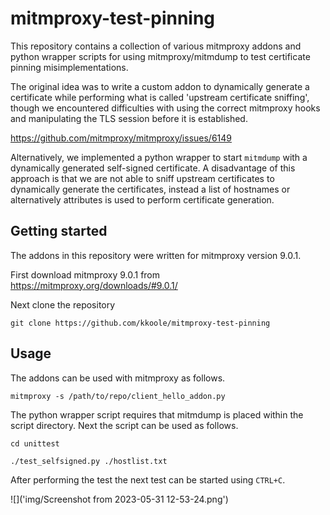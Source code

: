 # mitmproxy-test-pinning

This repository contains a collection of various mitmproxy addons and python wrapper scripts for using mitmproxy/mitmdump to test certificate pinning misimplementations.

The original idea was to write a custom addon to dynamically generate a certificate while performing what is called 'upstream certificate sniffing', though we encountered difficulties with using the correct mitmproxy hooks and manipulating the TLS session before it is established.

https://github.com/mitmproxy/mitmproxy/issues/6149

Alternatively, we implemented a python wrapper to start `mitmdump` with a dynamically generated self-signed certificate. A disadvantage of this approach is that we are not able to sniff upstream certificates to dynamically generate the certificates, instead a list of hostnames or alternatively attributes is used to perform certificate generation.

## Getting started

The addons in this repository were written for mitmproxy version 9.0.1.

First download mitmproxy 9.0.1 from https://mitmproxy.org/downloads/#9.0.1/

Next clone the repository

```git clone https://github.com/kkoole/mitmproxy-test-pinning``` 

## Usage

The addons can be used with mitmproxy as follows.

```mitmproxy -s /path/to/repo/client_hello_addon.py```

The python wrapper script requires that mitmdump is placed within the script directory. Next the script can be used as follows.

```cd unittest```

```./test_selfsigned.py ./hostlist.txt```

After performing the test the next test can be started using ```CTRL+C```.

![]('img/Screenshot from 2023-05-31 12-53-24.png')
